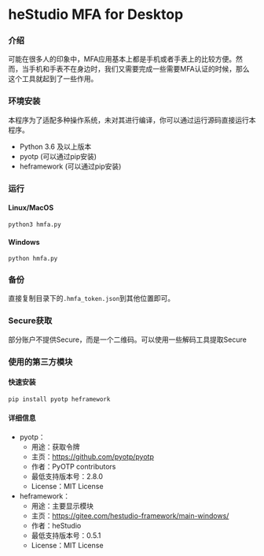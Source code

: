 # heStudio MFA for Desktop

### 介绍
可能在很多人的印象中，MFA应用基本上都是手机或者手表上的比较方便。然而，当手机和手表不在身边时，我们又需要完成一些需要MFA认证的时候，那么这个工具就起到了一些作用。

### 环境安装
本程序为了适配多种操作系统，未对其进行编译，你可以通过运行源码直接运行本程序。
- Python 3.6 及以上版本
- pyotp (可以通过pip安装)
- heframework (可以通过pip安装)

### 运行
#### Linux/MacOS
```
python3 hmfa.py
```
#### Windows
```
python hmfa.py
```

### 备份
直接复制目录下的`.hmfa_token.json`到其他位置即可。

### Secure获取
部分账户不提供Secure，而是一个二维码。可以使用一些解码工具提取Secure

### 使用的第三方模块

#### 快速安装
```bash
pip install pyotp heframework
```

#### 详细信息
- pyotp：
   - 用途：获取令牌
   - 主页：https://github.com/pyotp/pyotp
   - 作者：PyOTP contributors
   - 最低支持版本号：2.8.0
   - License：MIT License
- heframework：
   - 用途：主要显示模块
   - 主页：https://gitee.com/hestudio-framework/main-windows/
   - 作者：heStudio
   - 最低支持版本号：0.5.1
   - License：MIT License